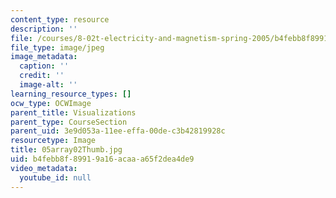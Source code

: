 ```yaml
---
content_type: resource
description: ''
file: /courses/8-02t-electricity-and-magnetism-spring-2005/b4febb8f89919a16acaaa65f2dea4de9_05array02Thumb.jpg
file_type: image/jpeg
image_metadata:
  caption: ''
  credit: ''
  image-alt: ''
learning_resource_types: []
ocw_type: OCWImage
parent_title: Visualizations
parent_type: CourseSection
parent_uid: 3e9d053a-11ee-effa-00de-c3b42819928c
resourcetype: Image
title: 05array02Thumb.jpg
uid: b4febb8f-8991-9a16-acaa-a65f2dea4de9
video_metadata:
  youtube_id: null
---
```

